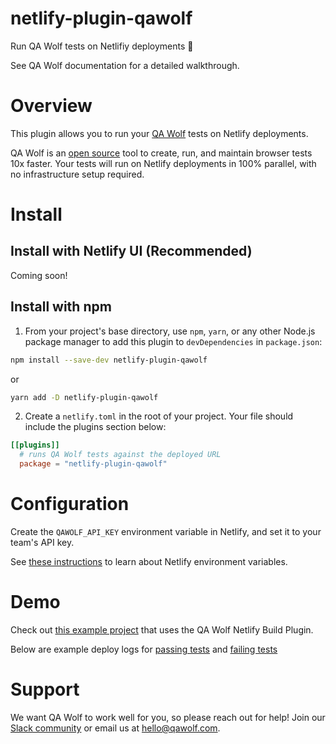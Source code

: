 # netlify-plugin-qawolf

Run QA Wolf tests on Netlifiy deployments 🐺

See QA Wolf documentation for a detailed walkthrough.

# Overview

This plugin allows you to run your [QA Wolf](https://www.qawolf.com/) tests on
Netlify deployments.

QA Wolf is an [open source](https://github.com/qawolf/qawolf) tool to create,
run, and maintain browser tests 10x faster. Your tests will run on Netlify
deployments in 100% parallel, with no infrastructure setup required.

# Install

## Install with Netlify UI (Recommended)

Coming soon!

## Install with npm

1. From your project's base directory, use `npm`, `yarn`, or any other Node.js
   package manager to add this plugin to `devDependencies` in `package.json`:

```bash
npm install --save-dev netlify-plugin-qawolf
```

or

```bash
yarn add -D netlify-plugin-qawolf
```

2. Create a `netlify.toml` in the root of your project. Your file should include
   the plugins section below:

```toml
[[plugins]]
  # runs QA Wolf tests against the deployed URL
  package = "netlify-plugin-qawolf"
```

# Configuration

Create the `QAWOLF_API_KEY` environment variable in Netlify, and set it to your
team's API key.

See
[these instructions](https://docs.netlify.com/configure-builds/environment-variables/#declare-variables)
to learn about Netlify environment variables.

# Demo

Check out
[this example project](https://github.com/qawolf/netlify-plugin-example) that
uses the QA Wolf Netlify Build Plugin.

Below are example deploy logs for
[passing tests](https://app.netlify.com/sites/netlify-plugin-qawolf-example/deploys/60639a20d105e7000882c69d)
and
[failing tests](https://app.netlify.com/sites/netlify-plugin-qawolf-example/deploys/606399859279c70007f63ef0)

# Support

We want QA Wolf to work well for you, so please reach out for help! Join our
[Slack community](https://slack.qawolf.com) or email us at hello@qawolf.com.
